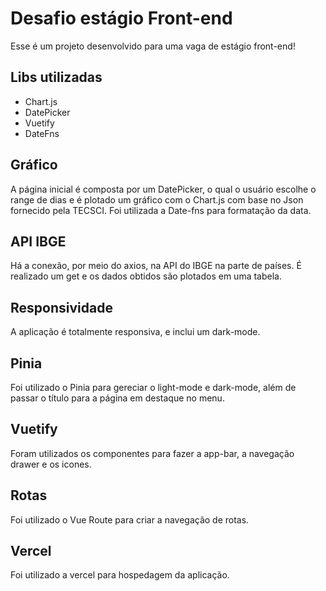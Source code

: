 # Desafio estágio Front-end

Esse é um projeto desenvolvido para uma vaga de estágio front-end!

## Libs utilizadas

- Chart.js
- DatePicker
- Vuetify
- DateFns


## Gráfico

A página inicial é composta por um DatePicker, o qual o usuário escolhe o range de dias e é plotado um gráfico com o Chart.js com base no Json fornecido pela TECSCI. Foi utilizada a Date-fns para formatação da data.

## API IBGE

Há a conexão, por meio do axios, na API do IBGE na parte de países. É realizado um get e os dados obtidos são plotados em uma tabela.

## Responsividade

A aplicação é totalmente responsiva, e inclui um dark-mode.

## Pinia
Foi utilizado o Pinia para gereciar o light-mode e dark-mode, além de passar o título para a página em destaque no menu.

## Vuetify
Foram utilizados os componentes para fazer a app-bar, a navegação drawer e os icones.

## Rotas
Foi utilizado o Vue Route para criar a navegação de rotas.

## Vercel 
Foi utilizado a vercel para hospedagem da aplicação.
